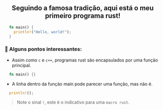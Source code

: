 <div align="center">
  <h2>Seguindo a famosa tradição, aqui está o meu primeiro programa rust!</h2>  
</div>

```rs
  fn main() {
    println!("Hello, world!");  
  }
```

### 🦀 Alguns pontos interessantes:
  - Assim como ```c``` e ```c++```, programas rust são encapsulados por uma função principal.
  ```rs
    fn main() {}
  ```
  - A linha dentro da função main pode parecer uma função, mas não é.
  ```rs
    println!();
  ```
  > Note o sinal ```!```, este é o indicativo para uma ```macro rust```.



